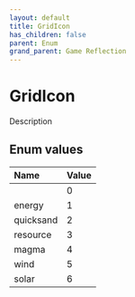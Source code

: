 ```yaml
---
layout: default
title: GridIcon
has_children: false
parent: Enum
grand_parent: Game Reflection
---
```

# GridIcon
Description 

## Enum values

| Name | Value |
|:-------------|:--------------|
|  | 0 |
| energy | 1 |
| quicksand | 2 |
| resource | 3 |
| magma | 4 |
| wind | 5 |
| solar | 6 |

